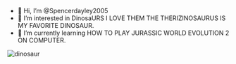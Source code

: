 - 👋 Hi, I’m @Spencerdayley2005
- 👀 I’m interested in DinosaURS I  LOVE THEM THE THERIZINOSAURUS IS MY FAVORITE DINOSAUR.
- 🌱 I’m currently learning  HOW TO PLAY JURASSIC WORLD EVOLUTION 2 ON COMPUTER.


![dinosaur](https://static.wikia.nocookie.net/jurassicpark/images/7/7f/JWD_Therizinosaurus.png)
